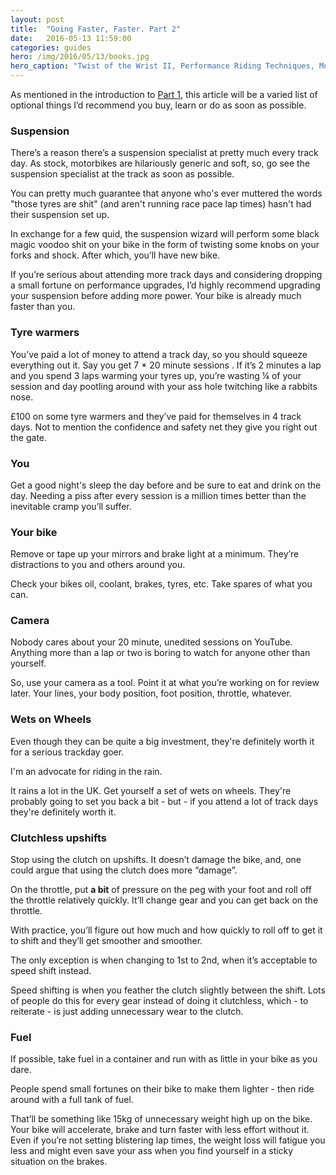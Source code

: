 ```yaml
---
layout: post
title:  "Going Faster, Faster. Part 2"
date:   2016-05-13 11:59:00
categories: guides
hero: /img/2016/05/13/books.jpg
hero_caption: "Twist of the Wrist II, Performance Riding Techniques, MotoVudu 2 & Circuit notes"
---
```

As mentioned in the introduction to [Part 1](/2016/05/12/going-faster-faster-part-1/), this article will be a varied list of optional things I’d recommend you buy, learn or do as soon as possible.

### Suspension

There’s a reason there’s a suspension specialist at pretty much every track day. As stock, motorbikes are hilariously generic and soft, so, go see the suspension specialist at the track as soon as possible. 

You can pretty much guarantee that anyone who's ever muttered the words "those tyres are shit" (and aren't running race pace lap times) hasn't had their suspension set up.

In exchange for a few quid, the suspension wizard will perform some black magic voodoo shit on your bike in the form of twisting some knobs on your forks and shock. After which, you’ll have new bike.

If you’re serious about attending more track days and considering dropping a small fortune on performance upgrades, I’d highly recommend upgrading your suspension before adding more power. Your bike is already much faster than you.

### Tyre warmers

You’ve paid a lot of money to attend a track day, so you should squeeze everything out it. Say you get 7 * 20 minute sessions . If it’s 2 minutes a lap and you spend 3 laps warming your tyres up, you’re wasting ¼ of your session and day pootling around with your ass hole twitching like a rabbits nose.

£100 on some tyre warmers and they’ve paid for themselves in 4 track days. Not to mention the confidence and safety net they give you right out the gate.

### You

Get a good night's sleep the day before and be sure to eat and drink on the day. Needing a piss after every session is a million times better than the inevitable cramp you’ll suffer.

### Your bike

Remove or tape up your mirrors and brake light at a minimum. They’re distractions to you and others around you.

Check your bikes oil, coolant, brakes, tyres, etc. Take spares of what you can.

### Camera

Nobody cares about your 20 minute, unedited sessions on YouTube. Anything more than a lap or two is boring to watch for anyone other than yourself.

So, use your camera as a tool. Point it at what you’re working on for review later. Your lines, your body position, foot position, throttle, whatever.

### Wets on Wheels

Even though they can be quite a big investment, they're definitely worth it for a serious trackday goer.

I'm an advocate for riding in the rain. 

It rains a lot in the UK. Get yourself a set of wets on wheels. They're probably going to set you back a bit - but - if you attend a lot of track days they're definitely worth it.

### Clutchless upshifts

Stop using the clutch on upshifts. It doesn’t damage the bike, and, one could argue that using the clutch does more “damage”.

On the throttle, put **a bit** of pressure on the peg with your foot and roll off the throttle relatively quickly. It’ll change gear and you can get back on the throttle.

With practice, you’ll figure out how much and how quickly to roll off to get it to shift and they’ll get smoother and smoother.

The only exception is when changing to 1st to 2nd, when it’s acceptable to speed shift instead.

Speed shifting is when you feather the clutch slightly between the shift. Lots of people do this for every gear instead of doing it clutchless, which - to reiterate - is just adding unnecessary wear to the clutch.

### Fuel

If possible, take fuel in a container and run with as little in your bike as you dare.

People spend small fortunes on their bike to make them lighter - then ride around with a full tank of fuel.

That’ll be something like 15kg of unnecessary weight high up on the bike. Your bike will accelerate, brake and turn faster with less effort without it. Even if you’re not setting blistering lap times, the weight loss will fatigue you less and might even save your ass when you find yourself in a sticky situation on the brakes.

